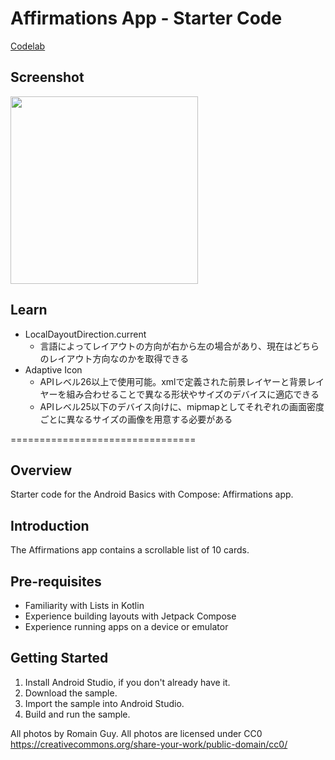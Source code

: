# Affirmations App - Starter Code
[Codelab](https://developer.android.com/codelabs/basic-android-kotlin-compose-training-add-scrollable-list?hl=ja&continue=https://developer.android.com/courses/pathways/android-basics-compose-unit-3-pathway-2?hl%3Dja%23codelab-https://developer.android.com/codelabs/basic-android-kotlin-compose-training-add-scrollable-list#3)

## Screenshot
<img src="https://github.com/user-attachments/assets/6180ebab-b6aa-4cf1-a5b7-c385ad6e0c48" width="300">

## Learn
- LocalDayoutDirection.current
  - 言語によってレイアウトの方向が右から左の場合があり、現在はどちらのレイアウト方向なのかを取得できる
- Adaptive Icon
  - APIレベル26以上で使用可能。xmlで定義された前景レイヤーと背景レイヤーを組み合わせることで異なる形状やサイズのデバイスに適応できる
  - APIレベル25以下のデバイス向けに、mipmapとしてそれぞれの画面密度ごとに異なるサイズの画像を用意する必要がある

================================

## Overview
Starter code for the Android Basics with Compose: Affirmations app.


Introduction
------------
The Affirmations app contains a scrollable list of 10 cards.


Pre-requisites
--------------
* Familiarity with Lists in Kotlin
* Experience building layouts with Jetpack Compose
* Experience running apps on a device or emulator


Getting Started
---------------
1. Install Android Studio, if you don't already have it.
2. Download the sample.
3. Import the sample into Android Studio.
4. Build and run the sample.

All photos by Romain Guy. All photos are licensed under CC0 https://creativecommons.org/share-your-work/public-domain/cc0/
